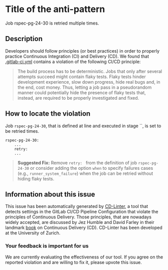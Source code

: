 
# Title of the anti-pattern
Job rspec-pg-24-30 is retried multiple times.

## Description
Developers should follow principles (or best practices) in order to properly practice Continuous Integration (CI) and Delivery (CD).
We found that [.gitlab-ci.yml](https://gitlab.com/bachtungvantung/gitlab-ce/blob/master/.gitlab-ci.yml) contains a violation of the following CI/CD principle:

> The build process has to be deterministic. Jobs that only after several attempts succeed might contain flaky tests. Flaky tests hinder development experience, slow down progress, hide real bugs and, in the end, cost money.
Thus, letting a job pass in a pseudorandom manner could potentially hide the presence of flaky tests that, instead, are required to be properly investigated and fixed.

## How to locate the violation
Job `rspec-pg-24-30`, that is defined at line  and executed in stage ``, is set to be retried  times. 

```
rspec-pg-24-30:
    ...
    retry: 
    ...
```

> **Suggested Fix:** Remove ```retry: ``` from the definition of job `rspec-pg-24-30` or consider adding the option ```when``` to specify failures cases (e.g., ```runner_system_failure```) when the job can be retried without hiding flaky tests.


## Information about this issue

This issue has been automatically generated by [CD-Linter](https://gitlab.com/Jancso/configuration-analytics), a tool that detects settings in the GitLab CI/CD Pipeline Configuration that violate the principles of Continuous Delivery. Those principles, that are nowadays widely accepted, are discussed by Jez Humble and David Farley in their landmark [book](https://www.oreilly.com/library/view/continuous-delivery-reliable/9780321670250/) on Continuous Delivery (CD). CD-Linter has been developed at the University of Zurich.

### Your feedback is important for us
We are currently evaluating the effectiveness of our tool. If you agree on the reported violation and are willing to fix it, please upvote this issue.


